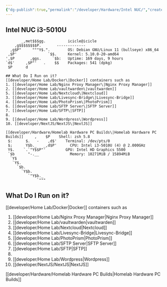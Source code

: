 ```yaml
---
{"dg-publish":true,"permalink":"/developer/Hardware/Intel NUC/","created":"2024-02-29T22:19:55.877-06:00","updated":"2024-06-04T15:46:21.000-05:00"}
---
```



## Intel NUC i3-5010U

```shell
       _,met$$$gg.          icicle@icicle 
    ,g$$$$$$$$P.       ------------- 
  ,g$P"     """Y$.".        OS: Debian GNU/Linux 11 (bullseye) x86_64 
 ,$P'              `$$.     Kernel: 5.10.0-20-amd64 
',$P       ,ggs.     `$b:   Uptime: 169 days, 9 hours 
`d$'     ,$P"'   .    $$    Packages: 541 (dpkg) 
 $P      d

## What Do I Run on it?
[[developer/Home Lab/Docker\|Docker]] containers such as
1. [[developer/Home Lab/Nginx Proxy Manager\|Nginx Proxy Manager]]
2. [[developer/Home Lab/vaultwarden\|vaultwarden]]
5. [[developer/Home Lab/Nextcloud\|Nextcloud]]
3. [[developer/Home Lab/Livesync-Bridge\|Livesync-Bridge]]
4. [[developer/Home Lab/PhotoPrism\|PhotoPrism]]
6. [[developer/Home Lab/SFTP Server\|SFTP Server]]
7. [[developer/Home Lab/SFTP\|SFTP]]
8. 
9. [[developer/Home Lab/Wordpress\|Wordpress]]
10. [[developer/NextJS/NextJS\|NextJS]]

[[developer/Hardware/Homelab Hardware PC Builds\|Homelab Hardware PC Builds]]     ,    $P    Shell: zsh 5.8 
 $:      $.   -    ,d$'    Terminal: /dev/pts/0 
 $;      Y$b._   _,d$P'      CPU: Intel i3-5010U (4) @ 2.000GHz 
 Y$.    `.`"Y$$P"'         GPU: Intel HD Graphics 5500 
 `$b      "-.__              Memory: 10271MiB / 15894MiB 
  `Y$
   `Y$.                                              
     `$b.                                            
       `Y$b.
          `"Y$b._
              `"""

```

## What Do I Run on it?
[[developer/Home Lab/Docker|Docker]] containers such as
1. [[developer/Home Lab/Nginx Proxy Manager|Nginx Proxy Manager]]
2. [[developer/Home Lab/vaultwarden|vaultwarden]]
5. [[developer/Home Lab/Nextcloud|Nextcloud]]
3. [[developer/Home Lab/Livesync-Bridge|Livesync-Bridge]]
4. [[developer/Home Lab/PhotoPrism|PhotoPrism]]
6. [[developer/Home Lab/SFTP Server|SFTP Server]]
7. [[developer/Home Lab/SFTP|SFTP]]
8. 
9. [[developer/Home Lab/Wordpress|Wordpress]]
10. [[developer/NextJS/NextJS|NextJS]]

[[developer/Hardware/Homelab Hardware PC Builds|Homelab Hardware PC Builds]]